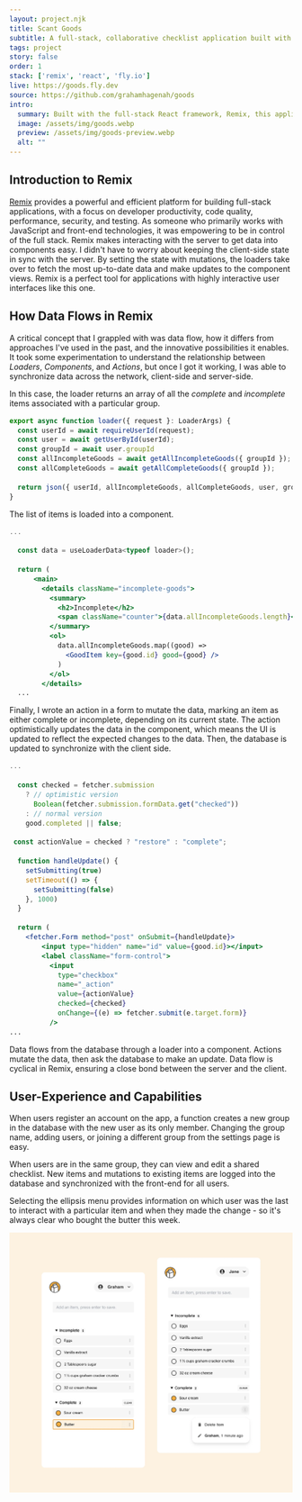 ```yaml
---
layout: project.njk
title: Scant Goods
subtitle: A full-stack, collaborative checklist application built with Remix.
tags: project
story: false
order: 1
stack: ['remix', 'react', 'fly.io']
live: https://goods.fly.dev
source: https://github.com/grahamhagenah/goods
intro:
  summary: Built with the full-stack React framework, Remix, this application allows users to create groups edit a collaborative checklist that's always up-to-date.
  image: /assets/img/goods.webp
  preview: /assets/img/goods-preview.webp
  alt: ""
---
```


## Introduction to Remix

<a href="https://remix.run/" target="_blank">Remix</a> provides a powerful and efficient platform for building full-stack applications, with a focus on developer productivity, code quality, performance, security, and testing. As someone who primarily works with JavaScript and front-end technologies, it was empowering to be in control of the full stack. Remix makes interacting with the server to get data into components easy. I didn't have to worry about keeping the client-side state in sync with the server. By setting the state with mutations, the loaders take over to fetch the most up-to-date data and make updates to the component views. Remix is a perfect tool for applications with highly interactive user interfaces like this one.

## How Data Flows in Remix

A critical concept that I grappled with was data flow, how it differs from approaches I've used in the past, and the innovative possibilities it enables. It took some experimentation to understand the relationship between <em>Loaders</em>, <em>Components</em>, and <em>Actions</em>, but once I got it working, I was able to synchronize data across the network, client-side and server-side.

In this case, the loader returns an array of all the <em>complete</em> and <em>incomplete</em> items associated with a particular group.

```js
export async function loader({ request }: LoaderArgs) {
  const userId = await requireUserId(request);
  const user = await getUserById(userId);
  const groupId = await user.groupId
  const allIncompleteGoods = await getAllIncompleteGoods({ groupId });
  const allCompleteGoods = await getAllCompleteGoods({ groupId });

  return json({ userId, allIncompleteGoods, allCompleteGoods, user, groupId });
}
```

The list of items is loaded into a component.

```jsx
...

  const data = useLoaderData<typeof loader>();
  
  return (
      <main>
        <details className="incomplete-goods">
          <summary>
            <h2>Incomplete</h2>
            <span className="counter">{data.allIncompleteGoods.length}</span>
          </summary>
          <ol>
            data.allIncompleteGoods.map((good) => 
              <GoodItem key={good.id} good={good} />
            )
          </ol>
        </details>
  ...
```

Finally, I wrote an action in a form to mutate the data, marking an item as either complete or incomplete, depending on its current state. The action optimistically updates the data in the component, which means the UI is updated to reflect the expected changes to the data. Then, the database is updated to synchronize with the client side.

```jsx
...

  const checked = fetcher.submission
    ? // optimistic version
      Boolean(fetcher.submission.formData.get("checked"))
    : // normal version
    good.completed || false;

 const actionValue = checked ? "restore" : "complete";

  function handleUpdate() {
    setSubmitting(true)
    setTimeout(() => {
      setSubmitting(false)
    }, 1000)
  }

  return (
    <fetcher.Form method="post" onSubmit={handleUpdate}>
        <input type="hidden" name="id" value={good.id}></input>
        <label className="form-control">
          <input
            type="checkbox"
            name="_action"
            value={actionValue}
            checked={checked}
            onChange={(e) => fetcher.submit(e.target.form)}
          />
...
```

Data flows from the database through a loader into a component. Actions mutate the data, then ask the database to make an update. Data flow is cyclical in Remix, ensuring a close bond between the server and the client.

## User-Experience and Capabilities

When users register an account on the app, a function creates a new group in the database with the new user as its only member. Changing the group name, adding users, or joining a different group from the settings page is easy.

When users are in the same group, they can view and edit a shared checklist. New items and mutations to existing items are logged into the database and synchronized with the front-end for all users.

Selecting the ellipsis menu provides information on which user was the last to interact with a particular item and when they made the change - so it's always clear who bought the butter this week.

<img class="content-img" src="/assets/img/goods-mobile.webp" alt="">
